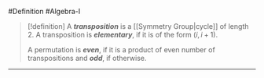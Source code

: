 #Definition #Algebra-I 

> [!definition]
> A ***transposition*** is a [[Symmetry Group|cycle]] of length $2$. A transposition is ***elementary***, if it is of the form $(i,i+1)$.
> 
> A permutation is ***even***, if it is a product of even number of transpositions and ***odd***, if otherwise.
---
